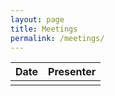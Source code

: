 ```yaml
---
layout: page
title: Meetings
permalink: /meetings/
---
```





| Date | Presenter |
|-----|--------------------------|
|      |           |
